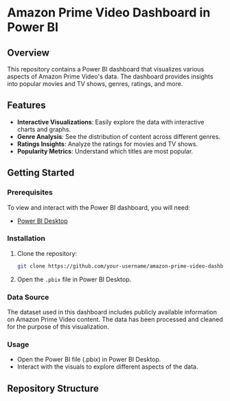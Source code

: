 # Amazon Prime Video Dashboard in Power BI

## Overview
This repository contains a Power BI dashboard that visualizes various aspects of Amazon Prime Video's data. The dashboard provides insights into popular movies and TV shows, genres, ratings, and more.

## Features
- **Interactive Visualizations**: Easily explore the data with interactive charts and graphs.
- **Genre Analysis**: See the distribution of content across different genres.
- **Ratings Insights**: Analyze the ratings for movies and TV shows.
- **Popularity Metrics**: Understand which titles are most popular.


## Getting Started

### Prerequisites
To view and interact with the Power BI dashboard, you will need:
- [Power BI Desktop](https://powerbi.microsoft.com/desktop/)

### Installation
1. Clone the repository:
    ```sh
    git clone https://github.com/your-username/amazon-prime-video-dashboard.git
    ```
2. Open the `.pbix` file in Power BI Desktop.

### Data Source
The dataset used in this dashboard includes publicly available information on Amazon Prime Video content. The data has been processed and cleaned for the purpose of this visualization.

### Usage
- Open the Power BI file (.pbix) in Power BI Desktop.
- Interact with the visuals to explore different aspects of the data.

## Repository Structure
